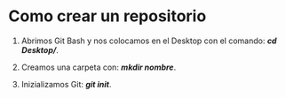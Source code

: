 # Como crear un repositorio

1. Abrimos Git Bash y nos colocamos en el Desktop con el comando:  ***cd Desktop/***.  
   
2. Creamos una carpeta con:  ***mkdir nombre***.  
   
3. Inizializamos Git:  ***git init***.